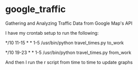 # google_traffic
Gathering and Analyzing Traffic Data from Google Map's API

I have my crontab setup to run the following:

*/10 11-15 * * 1-5 /usr/bin/python travel_times.py to_work

*/10 19-23 * * 1-5 /usr/bin/python travel_times.py from_work

And then I run the r script from time to time to update graphs
